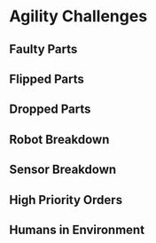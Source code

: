 # Agility Challenges

## Faulty Parts

## Flipped Parts

## Dropped Parts

## Robot Breakdown

## Sensor Breakdown

## High Priority Orders

## Humans in Environment 
